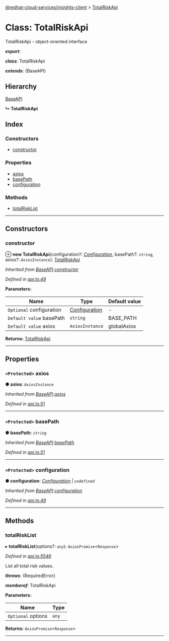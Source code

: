 [@redhat-cloud-services/insights-client](../README.md) > [TotalRiskApi](../classes/totalriskapi.md)

# Class: TotalRiskApi

TotalRiskApi - object-oriented interface

*__export__*: 

*__class__*: TotalRiskApi

*__extends__*: {BaseAPI}

## Hierarchy

 [BaseAPI](baseapi.md)

**↳ TotalRiskApi**

## Index

### Constructors

* [constructor](totalriskapi.md#constructor)

### Properties

* [axios](totalriskapi.md#axios)
* [basePath](totalriskapi.md#basepath)
* [configuration](totalriskapi.md#configuration)

### Methods

* [totalRiskList](totalriskapi.md#totalrisklist)

---

## Constructors

<a id="constructor"></a>

###  constructor

⊕ **new TotalRiskApi**(configuration?: *[Configuration](configuration.md)*, basePath?: *`string`*, axios?: *`AxiosInstance`*): [TotalRiskApi](totalriskapi.md)

*Inherited from [BaseAPI](baseapi.md).[constructor](baseapi.md#constructor)*

*Defined in [api.ts:49](https://github.com/RedHatInsights/javascript-clients/blob/master/packages/insights/api.ts#L49)*

**Parameters:**

| Name | Type | Default value |
| ------ | ------ | ------ |
| `Optional` configuration | [Configuration](configuration.md) | - |
| `Default value` basePath | `string` |  BASE_PATH |
| `Default value` axios | `AxiosInstance` |  globalAxios |

**Returns:** [TotalRiskApi](totalriskapi.md)

___

## Properties

<a id="axios"></a>

### `<Protected>` axios

**● axios**: *`AxiosInstance`*

*Inherited from [BaseAPI](baseapi.md).[axios](baseapi.md#axios)*

*Defined in [api.ts:51](https://github.com/RedHatInsights/javascript-clients/blob/master/packages/insights/api.ts#L51)*

___
<a id="basepath"></a>

### `<Protected>` basePath

**● basePath**: *`string`*

*Inherited from [BaseAPI](baseapi.md).[basePath](baseapi.md#basepath)*

*Defined in [api.ts:51](https://github.com/RedHatInsights/javascript-clients/blob/master/packages/insights/api.ts#L51)*

___
<a id="configuration"></a>

### `<Protected>` configuration

**● configuration**: *[Configuration](configuration.md) \| `undefined`*

*Inherited from [BaseAPI](baseapi.md).[configuration](baseapi.md#configuration)*

*Defined in [api.ts:49](https://github.com/RedHatInsights/javascript-clients/blob/master/packages/insights/api.ts#L49)*

___

## Methods

<a id="totalrisklist"></a>

###  totalRiskList

▸ **totalRiskList**(options?: *`any`*): `AxiosPromise`<`Response`>

*Defined in [api.ts:5546](https://github.com/RedHatInsights/javascript-clients/blob/master/packages/insights/api.ts#L5546)*

List all total risk values.

*__throws__*: {RequiredError}

*__memberof__*: TotalRiskApi

**Parameters:**

| Name | Type |
| ------ | ------ |
| `Optional` options | `any` |

**Returns:** `AxiosPromise`<`Response`>

___

